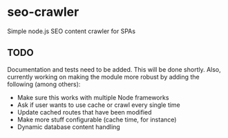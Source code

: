# seo-crawler
Simple node.js SEO content crawler for SPAs

## TODO
Documentation and tests need to be added. This will be done shortly.
Also, currently working on making the module more robust by adding the following (among others):

* Make sure this works with multiple Node frameworks
* Ask if user wants to use cache or crawl every single time
* Update cached routes that have been modified
* Make more stuff configurable (cache time, for instance)
* Dynamic database content handling
